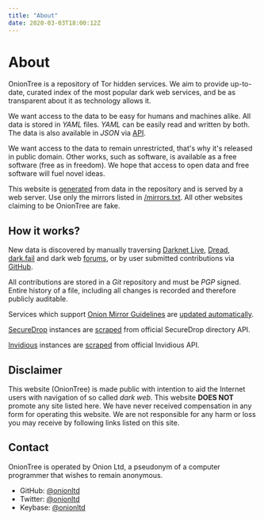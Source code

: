 ```yaml
---
title: "About"
date: 2020-03-03T18:00:12Z
---
```


# About

OnionTree is a repository of Tor hidden services. We aim to provide up-to-date, curated index of the most popular dark web services, and be as transparent about it as technology allows it.

We want access to the data to be easy for humans and machines alike. All data is stored in _YAML_ files. *YAML* can be easily read and written by both. The data is also available in _JSON_ via [API](/api.html).

We want access to the data to remain unrestricted, that's why it's released in public domain. Other works, such as software, is available as a free software (free as in freedom). We hope that access to open data and free software will fuel novel ideas.

This website is [generated](https://github.com/oniontree-org/oniontree-hugo) from data in the repository and is served by a web server. Use only the mirrors listed in [/mirrors.txt](/mirrors.txt). All other websites claiming to be OnionTree are fake.

## How it works?

New data is discovered by manually traversing [Darknet Live](/services/darknetlive), [Dread](/services/dread.html), [dark.fail](/services/darkfail.html) and dark web [forums](/tags/forum.html), or by user submitted contributions via [GitHub](https://github.com/onionltd/oniontree).

All contributions are stored in a _Git_ repository and must be _PGP_ signed. Entire history of a file, including all changes is recorded and therefore publicly auditable.

Services which support [Onion Mirror Guidelines](https://github.com/onionltd/go-omg/blob/master/spec.txt) are [updated automatically](https://github.com/onionltd/oniontree-omg-tools).

[SecureDrop](/tags/securedrop.html) instances are [scraped](https://github.com/onionltd/securedrop-api-scraper) from official SecureDrop directory API.

[Invidious](/services/invidious.html) instances are [scraped](https://github.com/onionltd/invidious-api-scraper) from official Invidious API.

## Disclaimer

This website (OnionTree) is made public with intention to aid the Internet users with navigation of so called _dark web_. This website **DOES NOT** promote any site listed here. We have never received compensation in any form for operating this website. We are not responsible for any harm or loss you may receive by following links listed on this site.

## Contact

OnionTree is operated by Onion Ltd, a pseudonym of a computer programmer that wishes to remain anonymous.

*   GitHub: [@onionltd](https://github.com/onionltd)
*   Twitter: [@onionltd](https://twitter.com/onionltd)
*   Keybase: [@onionltd](https://keybase.io/onionltd)
